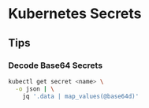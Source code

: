 # Kubernetes Secrets

## Tips

### Decode Base64 Secrets

```sh
kubectl get secret <name> \
  -o json | \
    jq '.data | map_values(@base64d)'
```
